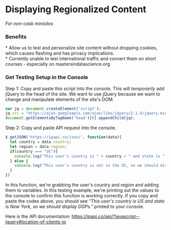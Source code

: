 # Displaying Regionalized Content
_For non-cask minisites_

<h3>Benefits</h3>
* Allow us to test and personalize site content without dropping cookies, which causes flashing and has privacy implications.</br>
* Currently unable to test international traffic and convert them on short courses - especially on mastersindatascience.org


<h3>Get Testing Setup in the Console</h3>

Step 1: Copy and paste this script into the console. This will _temporarily_ add jQuery to the head of the site. We want to use jQuery because we want to change and manipulate elements of the site's DOM.

```javascript
var jq = document.createElement('script');
jq.src = "https://ajax.googleapis.com/ajax/libs/jquery/2.1.4/jquery.min.js";
document.getElementsByTagName('head')[0].appendChild(jq);
```
Step 2: Copy and paste API request into the console. 

```javascript
$.getJSON('https://ipapi.co/json/', function(data){
  let country = data.country;
  let region = data.region;
  if(country === "US"){
    console.log("This user's country is " + country + " and state is " + region + ", so we should display DGPs.") // "This user's country is US and state is New York, so we should display DGPs."
  } else {
    console.log("This user's country is not in the US, so we should display short courses.") // "This user's country is not in the US, so we should display short courses"
  }
})
```

In this function, we're grabbing the user's country and region and adding them to variables. In this testing example, we're printing out the values to the console to confirm this function is working correctly. If you copy and paste the codes above, you should see _"This user's country is US and state is New York, so we should display DGPs."_ printed to your console.

Here is the API documentation: https://ipapi.co/api/?javascript--jquery#location-of-clients-ip
